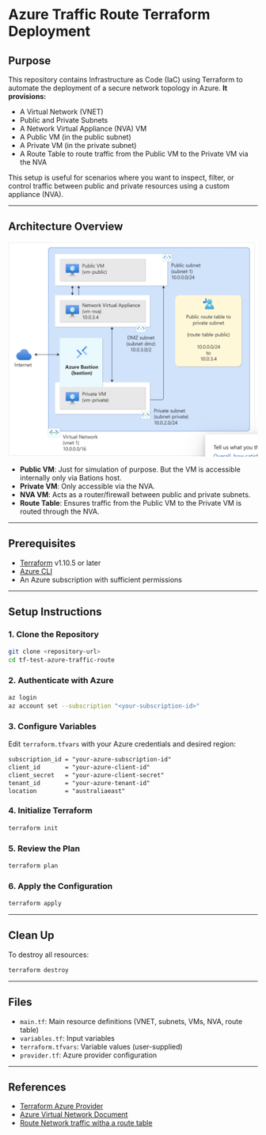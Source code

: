 # Azure Traffic Route Terraform Deployment

## Purpose

This repository contains Infrastructure as Code (IaC) using Terraform to automate the deployment of a secure network topology in Azure.
**It provisions:**

- A Virtual Network (VNET)
- Public and Private Subnets
- A Network Virtual Appliance (NVA) VM
- A Public VM (in the public subnet)
- A Private VM (in the private subnet)
- A Route Table to route traffic from the Public VM to the Private VM via the NVA

This setup is useful for scenarios where you want to inspect, filter, or control traffic between public and private resources using a custom appliance (NVA).

---

## Architecture Overview

![Architecture Overview](/attachments/Azure_traffic_routing.png)

- **Public VM**: Just for simulation of purpose. But the VM is accessible internally only via Bations host.
- **Private VM**: Only accessible via the NVA.
- **NVA VM**: Acts as a router/firewall between public and private subnets.
- **Route Table**: Ensures traffic from the Public VM to the Private VM is routed through the NVA.

---

## Prerequisites

- [Terraform](https://www.terraform.io/downloads.html) v1.10.5 or later
- [Azure CLI](https://docs.microsoft.com/en-us/cli/azure/install-azure-cli)
- An Azure subscription with sufficient permissions

---

## Setup Instructions

### 1. Clone the Repository

```sh
git clone <repository-url>
cd tf-test-azure-traffic-route
```

### 2. Authenticate with Azure

```sh
az login
az account set --subscription "<your-subscription-id>"
```

### 3. Configure Variables

Edit `terraform.tfvars` with your Azure credentials and desired region:

```hcl
subscription_id = "your-azure-subscription-id"
client_id       = "your-azure-client-id"
client_secret   = "your-azure-client-secret"
tenant_id       = "your-azure-tenant-id"
location        = "australiaeast"
```

### 4. Initialize Terraform

```sh
terraform init
```

### 5. Review the Plan

```sh
terraform plan
```

### 6. Apply the Configuration

```sh
terraform apply
```

---

## Clean Up

To destroy all resources:

```sh
terraform destroy
```

---

## Files

- `main.tf`: Main resource definitions (VNET, subnets, VMs, NVA, route table)
- `variables.tf`: Input variables
- `terraform.tfvars`: Variable values (user-supplied)
- `provider.tf`: Azure provider configuration

---

## References

- [Terraform Azure Provider](https://registry.terraform.io/providers/hashicorp/azurerm/latest/docs)
- [Azure Virtual Network Document](https://docs.microsoft.com/en-us/azure/virtual-network/)
- [Route Network traffic witha a route table](https://learn.microsoft.com/en-us/azure/virtual-network/tutorial-create-route-table?tabs=portal)
